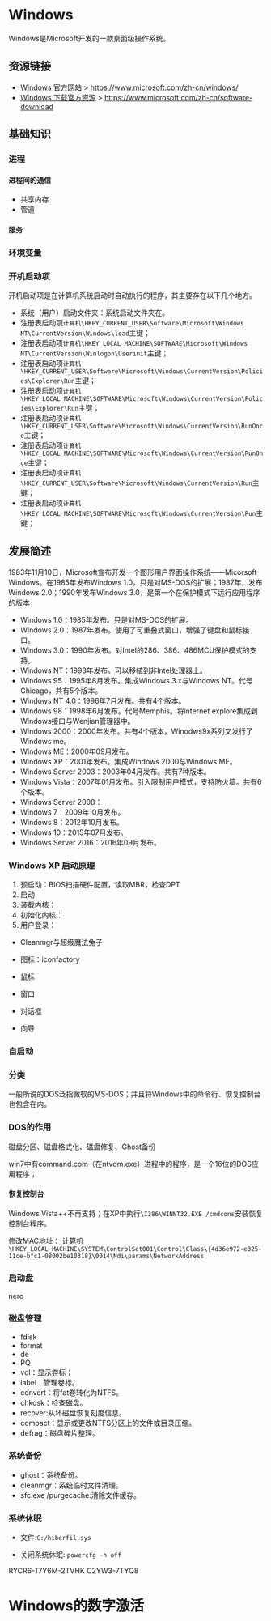 # Windows

[//]: # (__author__ = "Clark Aaron")

Windows是Microsoft开发的一款桌面级操作系统。

## 资源链接

* [Windows 官方网站](https://www.microsoft.com/zh-cn/windows/) > <https://www.microsoft.com/zh-cn/windows/>
* [Windows 下载官方资源](https://www.microsoft.com/zh-cn/software-download) > <https://www.microsoft.com/zh-cn/software-download>

## 基础知识

### 进程

#### 进程间的通信

* 共享内存
* 管道

#### 服务

### 环境变量

### 开机启动项

开机启动项是在计算机系统启动时自动执行的程序，其主要存在以下几个地方。

* 系统（用户）启动文件夹：系统启动文件夹在。
* 注册表启动项`计算机\HKEY_CURRENT_USER\Software\Microsoft\Windows NT\CurrentVersion\Windows\load`主键；
* 注册表启动项`计算机\HKEY_LOCAL_MACHINE\SOFTWARE\Microsoft\Windows NT\CurrentVersion\Winlogon\Userinit`主键；
* 注册表启动项`计算机\HKEY_CURRENT_USER\Software\Microsoft\Windows\CurrentVersion\Policies\Explorer\Run`主键；
* 注册表启动项`计算机\HKEY_LOCAL_MACHINE\SOFTWARE\Microsoft\Windows\CurrentVersion\Policies\Explorer\Run`主键；
* 注册表启动项`计算机\HKEY_CURRENT_USER\Software\Microsoft\Windows\CurrentVersion\RunOnce`主键；
* 注册表启动项`计算机\HKEY_LOCAL_MACHINE\SOFTWARE\Microsoft\Windows\CurrentVersion\RunOnce`主键；
* 注册表启动项`计算机\HKEY_CURRENT_USER\Software\Microsoft\Windows\CurrentVersion\Run`主键；
* 注册表启动项`计算机\HKEY_LOCAL_MACHINE\SOFTWARE\Microsoft\Windows\CurrentVersion\Run`主键；

## 发展简述

1983年11月10日，Microsoft宣布开发一个图形用户界面操作系统——Micorsoft Windows。在1985年发布Windows 1.0，只是对MS-DOS的扩展；1987年，发布Windows 2.0；1990年发布Windows 3.0，是第一个在保护模式下运行应用程序的版本

* Windows 1.0：1985年发布。只是对MS-DOS的扩展。
* Windows 2.0：1987年发布。使用了可重叠式窗口，增强了键盘和鼠标接口。
* Windows 3.0：1990年发布。对Intel的286、386、486MCU保护模式的支持。
* Windows NT：1993年发布。可以移植到非Intel处理器上。
* Windows 95：1995年8月发布。集成Windows 3.x与Windows NT。代号Chicago，共有5个版本。
* Windows NT 4.0：1996年7月发布。共有4个版本。
* Windows 98：1998年6月发布。代号Memphis。将internet explore集成到Windows接口与Wenjian管理器中。
* Windows 2000：2000年发布。共有4个版本，Winodws9x系列又发行了Windows me。
* Windows ME：2000年09月发布。
* Windows XP：2001年发布。集成Windows 2000与Windows ME。
* Windows Server 2003：2003年04月发布。共有7种版本。
* Windows Vista：2007年01月发布。引入限制用户模式，支持防火墙。共有6个版本。
* Windows Server 2008：
* Windows 7：2009年10月发布。
* Windows 8：2012年10月发布。
* Windows 10：2015年07月发布。
* Windows Server 2016：2016年09月发布。



### Windows XP 启动原理

1. 预启动：BIOS扫描硬件配置，读取MBR，检查DPT
2. 启动
3. 装载内核：
4. 初始化内核：
5. 用户登录：

* Cleanmgr与超级魔法兔子

* 图标：iconfactory

* 鼠标

* 窗口

* 对话框

* 向导

### 自启动



### 分类

一般所说的DOS泛指微软的MS-DOS；并且将Windows中的命令行、恢复控制台也包含在内。

### DOS的作用

磁盘分区、磁盘格式化、磁盘修复、Ghost备份

win7中有command.com（在ntvdm.exe）进程中的程序，是一个16位的DOS应用程序；

#### 恢复控制台

Windows Vista++不再支持；在XP中执行`\I386\WINNT32.EXE /cmdcons`安装恢复控制台程序。

修改MAC地址： 计算机`\HKEY_LOCAL_MACHINE\SYSTEM\ControlSet001\Control\Class\{4d36e972-e325-11ce-bfc1-08002be10318}\0014\Ndi\params\NetworkAddress`

### 启动盘

nero

### 磁盘管理

* fdisk
* format
* de
* PQ
* vol：显示卷标；
* label：管理卷标。
* convert：将fat卷转化为NTFS。
* chkdsk：检查磁盘。
* recover:从坏磁盘恢复刻度信息。
* compact：显示或更改NTFS分区上的文件或目录压缩。
* defrag：磁盘碎片整理。

### 系统备份

* ghost：系统备份。
* cleanmgr：系统临时文件清理。
* sfc.exe /purgecache:清除文件缓存。

### 系统休眠

* 文件:`C:/hiberfil.sys`

* 关闭系统休眠: `powercfg -h off`



RYCR6-T7Y6M-2TVHK C2YW3-7TYQ8



# Windows的数字激活